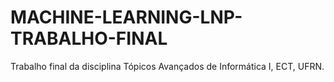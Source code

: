 # MACHINE-LEARNING-LNP-TRABALHO-FINAL
Trabalho final da disciplina Tópicos Avançados de Informática I, ECT, UFRN.
